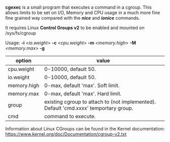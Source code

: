 **cgexec**  is a small program that executes a command in a cgroup. This allows limits to be set on I/O, Memory and CPU usage in a much more fine fine grained way compared with the ***nice*** and ***ionice*** commands.

It requires Linux **Control Groups v2** to be enabled and mounted on /sys/fs/cgroup

Usage: **-i** *<io.weight>* **-c** *<cpu.weight>* **-m** *<memory.high>* **-M** *<memory.max>* **-g** *<group>* **<cmd>**

option | value
------------ | -------------
cpu.weight   | 0-10000, default 50.
io.weight    | 0-10000, default 50.
memory.high  | 0-max, default 'max'. Soft limit.
memory.max   | 0-max, default 'max'. Hard limit.
group        | existing cgroup to attach to (not implemented). Default 'cmd.xxxx' temportary group.
cmd          | command to execute.

Information about Linux CGroups can be found in the Kernel documentation: https://www.kernel.org/doc/Documentation/cgroup-v2.txt
